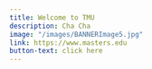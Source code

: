 ```yaml
---
title: Welcome to TMU
description: Cha Cha
image: "/images/BANNERImage5.jpg"
link: https://www.masters.edu
button-text: click here
---
```


